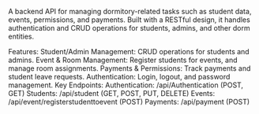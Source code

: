 A backend API for managing dormitory-related tasks such as student data, events, permissions, and payments. Built with a RESTful design, it handles authentication and CRUD operations for students, admins, and other dorm entities.

Features:
Student/Admin Management: CRUD operations for students and admins.
Event & Room Management: Register students for events, and manage room assignments.
Payments & Permissions: Track payments and student leave requests.
Authentication: Login, logout, and password management.
Key Endpoints:
Authentication: /api/Authentication (POST, GET)
Students: /api/student (GET, POST, PUT, DELETE)
Events: /api/event/registerstudenttoevent (POST)
Payments: /api/payment (POST)

